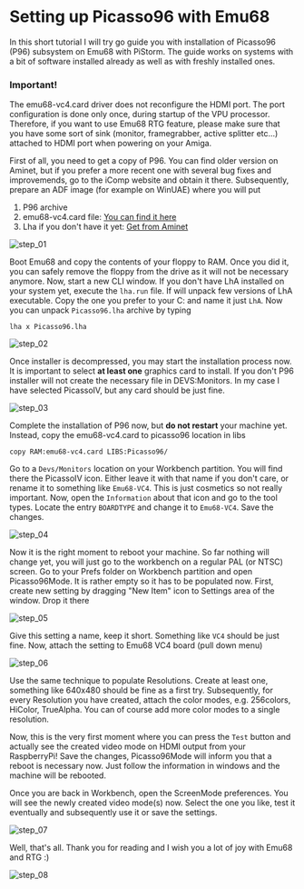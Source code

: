 # Setting up Picasso96 with Emu68

In this short tutorial I will try go guide you with installation of Picasso96 (P96) subsystem on Emu68 with PiStorm. The guide works on systems with a bit of software installed already as well as with freshly installed ones.

### Important!

The emu68-vc4.card driver does not reconfigure the HDMI port. The port configuration is done only once, during startup of the VPU processor. Therefore, if you want to use Emu68 RTG feature, please make sure that you have some sort of sink (monitor, framegrabber, active splitter etc...) attached to HDMI port when powering on your Amiga.

First of all, you need to get a copy of P96. You can find older version on Aminet, but if you prefer a more recent one with several bug fixes and improvemends, go to the iComp website and obtain it there. Subsequently, prepare an ADF image (for example on WinUAE) where you will put

1. P96 archive
2. emu68-vc4.card file: [You can find it here](https://drive.google.com/file/d/1sQilE-bh7nW0bzgho6mDR2LdNPoc41wj/view?usp=sharing)
3. Lha if you don't have it yet: [Get from Aminet](https://aminet.net/package/util/arc/lha)

![step_01](img/p96/step_01.png)

Boot Emu68 and copy the contents of your floppy to RAM. Once you did it, you can safely remove the floppy from the drive as it will not be necessary anymore. Now, start a new CLI window. If you don't have LhA installed on your system yet, execute the ``lha.run`` file. If will unpack few versions of LhA executable. Copy the one you prefer to your C: and name it just ``LhA``. Now you can unpack ``Picasso96.lha`` archive by typing

```shell
lha x Picasso96.lha
```

![step_02](img/p96/step_02.png)

Once installer is decompressed, you may start the installation process now. It is important to select **at least one** graphics card to install. If you don't P96 installer will not create the necessary file in DEVS:Monitors. In my case I have selected PicassoIV, but any card should be just fine.

![step_03](img/p96/step_03.png)

Complete the installation of P96 now, but **do not restart** your machine yet. Instead, copy the emu68-vc4.card to picasso96 location in libs

```shell
copy RAM:emu68-vc4.card LIBS:Picasso96/
```

Go to a ``Devs/Monitors`` location on your Workbench partition. You will find there the PicassoIV icon. Either leave it with that name if you don't care, or rename it to something like ``Emu68-VC4``. This is just cosmetics so not really important. Now, open the ``Information`` about that icon and go to the tool types. Locate the entry ``BOARDTYPE``  and change it to ``Emu68-VC4``. Save the changes.

![step_04](img/p96/step_04.png)

Now it is the right moment to reboot your machine. So far nothing will change yet, you will just go to the workbench on a regular PAL (or NTSC) screen. Go to your Prefs folder on Workbench partition and open Picasso96Mode. It is rather empty so it has to be populated now. First, create new setting by dragging "New Item" icon to Settings area of the window. Drop it there

![step_05](img/p96/step_05.png)

Give this setting a name, keep it short. Something like ``VC4`` should be just fine. Now, attach the setting to Emu68 VC4 board (pull down menu)

![step_06](img/p96/step_06.png)

Use the same technique to populate Resolutions. Create at least one, something like 640x480 should be fine as a first try. Subsequently, for every Resolution you have created, attach the color modes, e.g. 256colors, HiColor, TrueAlpha. You can of course add more color modes to a single resolution.

Now, this is the very first moment where you can press the ``Test`` button and actually see the created video mode on HDMI output from your RaspberryPi! Save the changes, Picasso96Mode will inform you that a reboot is necessary now. Just follow the information in windows and the machine will be rebooted.

Once you are back in Workbench, open the ScreenMode preferences. You will see the newly created video mode(s) now. Select the one you like, test it eventually and subsequently use it or save the settings.

![step_07](img/p96/step_07.png)

Well, that's all. Thank you for reading and I wish you a lot of joy with Emu68 and RTG :)

![step_08](img/p96/step_08.png)
